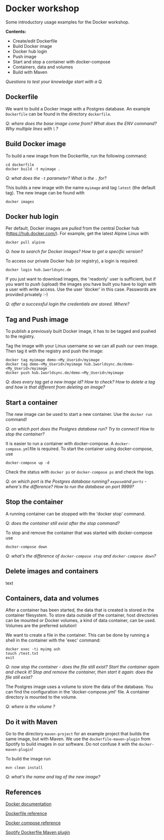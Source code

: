 # Docker workshop

Some introductory usage examples for the Docker workshop.

**Contents:**

- Create/edit Dockerfile
- Build Docker image
- Docker hub login
- Push image
- Start and stop a container with docker-compose
- Containers, data and volumes
- Build with Maven

*Questions to test your knowledge start with a Q.*

## Dockerfile

We want to build a Docker image with a Postgres database. An example `Dockerfile` can be found in the directory `dockerfile`.

*Q: where does the base image come from? What does the ENV command? Why multiple lines with \ ?*

## Build Docker image

To build a new image from the Dockerfile, run the following command:

    cd dockerfile
    docker build -t myimage .

*Q: what does the `-t` parameter? What is the `.` for?*

This builds a new image with the name `myimage` and tag `latest` (the default tag). The new image can be found with 

    docker images

## Docker hub login

Per default, Docker images are *pulled* from the central Docker hub (https://hub.docker.com/).
For example, get the latest Alpine Linux with
    
    docker pull alpine

*Q: how to search for Docker images? How to get a specific version?*

To access our private Docker hub (or registry), a login is required:

    docker login hub.1worldsync.de

If you just want to download images, the 'readonly' user is sufficient, but if
you want to *push* (upload) the images you have built you have to login with
a user with write access. Use the user 'docker' in this case. Passwords are
provided privately :-)

*Q: after a successful login the credentials are stored. Where?*

## Tag and Push image

To publish a previously built Docker image, it has to be tagged and pushed to the registry.

Tag the image with your Linux username so we can all push our own image. Then tag it
with the registry and push the image:

    docker tag myimage demo-<My_Userid>/myimage
    docker tag demo-<My_Userid>/myimage hub.1worldsync.de/demo-<My_Userid>/myimage
    docker push hub.1worldsync.de/demo-<My_Userid>/myimage

*Q: does every tag get a new image id? How to check? How to delete a tag and how is that different from deleting an image?*

## Start a container

The new image can be used to start a new container. Use the `docker run` command!

*Q: on which port does the Postgres database run? Try to connect! How to stop the container?*

It is easier to run a container with docker-compose. A `docker-compose.yml`file is required. To start the container using docker-compose, use

    docker-compose up -d

Check the status with `docker ps` or `docker-compose ps` and check the logs.

*Q: on which port is the Postgres database running? `expose`and `ports` - where's the difference? How to run the database on port 9999?*

## Stop the container 

A running container can be stopped with the 'docker stop' command.

*Q: does the container still exist after the stop command?*

To stop and remove the container that was started with docker-compose use

    docker-compose down

*Q: what's the difference of `docker-compose stop` and `docker-compose down`?*

## Delete images and containers

text

## Containers, data and volumes

After a container has been started, the data that is created is stored in the container filesystem. 
To store data outside of the container, host directories can be mounted or Docker volumes, a kind of data container, can be used. Volumes are the preferred solution!

We want to create a file in the container. This can be done by running a shell in the container with the 'exec' command:

    docker exec -ti myimg ash
    touch /test.txt
    exit
    
*Q: now stop the container - does the file still exist? Start the container again and check it! Stop and remove the container, then start it again: does the file still exist?*

The Postgres image uses a volume to store the data of the database. You can find the configuration in the 'docker-compose.yml' file. A container directory is mounted to the volume.

*Q: where is the volume ?*

## Do it with Maven

Go to the directory `maven-project` for an example project that builds the same image, but with Maven.
We use the `dockerfile-maven-plugin` from Spotify to build images in our software. Do not confuse it with the `docker-maven-plugin`!

To build the image run

    mvn clean install

*Q: what's the name and tag of the new image?*


## References

[Docker documentation](https://docs.docker.com/)

[Dockerfile reference](https://docs.docker.com/engine/reference/builder/)

[Docker compose reference](https://docs.docker.com/compose/compose-file/compose-file-v2/)

[Spotify Dockerfile Maven plugin](https://github.com/spotify/dockerfile-maven)
